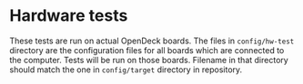 # Hardware tests

These tests are run on actual OpenDeck boards. The files in `config/hw-test` directory are the configuration files for all boards which are connected to the computer. Tests will be run on those boards. Filename in that directory should match the one in `config/target` directory in repository.